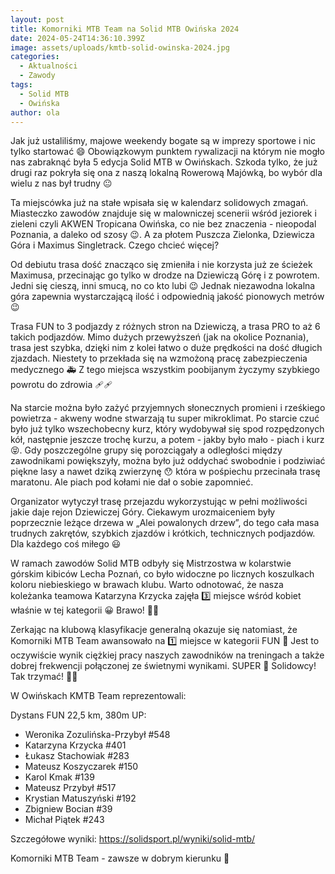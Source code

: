 ```yaml
---
layout: post
title: Komorniki MTB Team na Solid MTB Owińska 2024
date: 2024-05-24T14:36:10.399Z
image: assets/uploads/kmtb-solid-owinska-2024.jpg
categories:
  - Aktualności
  - Zawody
tags:
  - Solid MTB
  - Owińska
author: ola
---
```

Jak już ustaliliśmy, majowe weekendy bogate są w imprezy sportowe i nic tylko startować 😄 Obowiązkowym punktem rywalizacji na którym nie mogło nas zabraknąć była 5 edycja Solid MTB w Owińskach. Szkoda tylko, że już drugi raz pokryła się ona z naszą lokalną Rowerową Majówką, bo wybór dla wielu z nas był trudny 😐
<!--more-->

Ta miejscówka już na stałe wpisała się w kalendarz solidowych zmagań. Miasteczko zawodów znajduje się w malowniczej scenerii wśród jeziorek i zieleni czyli AKWEN Tropicana Owińska, co nie bez znaczenia - nieopodal Poznania, a daleko od szosy 😉. A za płotem Puszcza Zielonka, Dziewicza Góra i Maximus Singletrack. Czego chcieć więcej? 

Od debiutu trasa dość znacząco się zmieniła i nie korzysta już ze ścieżek Maximusa, przecinając go tylko w drodze na Dziewiczą Górę i z powrotem. Jedni się cieszą, inni smucą, no co kto lubi 😉 Jednak niezawodna lokalna góra zapewnia wystarczającą ilość i odpowiednią jakość pionowych metrów 😉

Trasa FUN to 3 podjazdy z różnych stron na Dziewiczą, a trasa PRO to aż 6 takich podjazdów. Mimo dużych przewyższeń (jak na okolice Poznania), trasa jest szybka, dzięki nim z kolei łatwo o duże prędkości na dość długich zjazdach. Niestety to przekłada się na wzmożoną pracę zabezpieczenia medycznego 🚑 Z tego miejsca wszystkim poobijanym życzymy szybkiego powrotu do zdrowia 🩹🩹

Na starcie można było zażyć przyjemnych słonecznych promieni i rześkiego powietrza - akweny wodne stwarzają tu super mikroklimat. Po starcie czuć było już tylko wszechobecny kurz, który  wydobywał się spod rozpędzonych kół, następnie jeszcze trochę kurzu, a potem - jakby było mało - piach i kurz 😝. Gdy poszczególne grupy się porozciągały a odległości między zawodnikami  powiększyły, można było już oddychać swobodnie i podziwiać piękne lasy a nawet dziką zwierzynę 😯 która w pośpiechu przecinała trasę maratonu. Ale piach pod kołami nie dał o sobie zapomnieć. 

Organizator wytyczył trasę przejazdu wykorzystując w pełni możliwości jakie daje rejon Dziewiczej Góry. Ciekawym urozmaiceniem były poprzecznie leżące drzewa w „Alei powalonych drzew”, do tego cała masa trudnych zakrętów, szybkich zjazdów i krótkich, technicznych podjazdów. Dla każdego coś miłego 😃

W ramach zawodów Solid MTB odbyły się Mistrzostwa w kolarstwie górskim kibiców Lecha Poznań, co było widoczne po licznych koszulkach koloru niebieskiego w brawach klubu. Warto odnotować, że nasza koleżanka teamowa Katarzyna Krzycka zajęła 3️⃣ miejsce wśród kobiet właśnie w tej kategorii 😀 Brawo! 👏👏

Zerkając na klubową klasyfikacje generalną okazuje się natomiast, że Komorniki MTB Team awansowało na 1️⃣ miejsce w kategorii FUN 🙆 Jest to oczywiście wynik ciężkiej pracy naszych zawodników na treningach a także dobrej frekwencji połączonej ze świetnymi wynikami. SUPER 🎉 Solidowcy! Tak trzymać! 🤜🤛

W Owińskach KMTB Team reprezentowali:

Dystans FUN 22,5 km, 380m UP:

* Weronika Zozulińska-Przybył #548
* Katarzyna Krzycka #401
* Łukasz Stachowiak #283
* Mateusz Koszyczarek  #150
* Karol Kmak  #139
* Mateusz Przybył  #517
* Krystian Matuszyński  #192
* Zbigniew Bocian #39
* Michał Piątek  #243

Szczegółowe wyniki: <https://solidsport.pl/wyniki/solid-mtb/>

Komorniki MTB Team - zawsze w dobrym kierunku 🙂